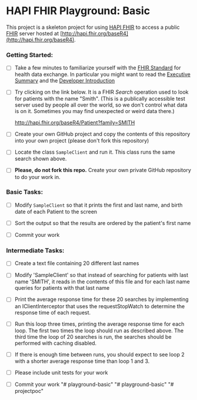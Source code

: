 # HAPI FHIR Playground: Basic

This project is a skeleton project for using [HAPI FHIR](https://hapifhir.io) to access a public [FHIR](http://hl7.org/fhir/) server hosted at [http://hapi.fhir.org/baseR4](http://hapi.fhir.org/baseR4).

### Getting Started:

* [ ] Take a few minutes to familiarize yourself with the [FHIR Standard](http://hl7.org/fhir/) for health data exchange. In particular you might want to read the [Executive Summary](http://hl7.org/fhir/summary.html) and the [Developer Introduction](http://hl7.org/fhir/overview-dev.html)

* [ ] Try clicking on the link below. It is a FHIR *Search* operation used to look for patients with the name "Smith". (This is a publically accessible test server used by people all over the world, so we don't control what data is on it. Sometimes you may find unexpected or weird data there.) 

  http://hapi.fhir.org/baseR4/Patient?family=SMITH
  
* [ ] Create your own GitHub project and copy the contents of this repository into your own project (please don't fork this repository)

* [ ] Locate the class `SampleClient` and run it. This class runs the same search shown above.

* [ ] **Please, do not fork this repo.** Create your own private GitHub repository to do your work in.

### Basic Tasks:

* [ ] Modify `SampleClient` so that it prints the first and last name, and birth date of each Patient to the screen

* [ ] Sort the output so that the results are ordered by the patient's first name

* [ ] Commit your work

### Intermediate Tasks:

* [ ] Create a text file containing 20 different last names

* [ ] Modify 'SampleClient' so that instead of searching for patients with last name 'SMITH',
      it reads in the contents of this file and for each last name queries for patients with that last name

* [ ] Print the average response time for these 20 searches by implementing an IClientInterceptor that uses
      the requestStopWatch to determine the response time of each request.

* [ ] Run this loop three times, printing the average response time for each loop.  The first two times the loop should
      run as described above.  The third time the loop of 20 searches is run, the searches should be performed with
      caching disabled.

* [ ] If there is enough time between runs, you should expect to see loop 2 with a shorter average response time than loop 1 and 3.

* [ ] Please include unit tests for your work

* [ ] Commit your work
"# playground-basic" 
"# playground-basic" 
"# projectpoc" 
